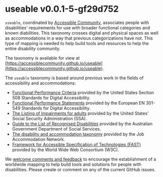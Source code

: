 # **use**able v0.0.1-5-gf29d752

`useable`, coordinated by [Accessible Community](https://www.accessiblecommunity.org), associates people with disabilities' requirements for use with broader functional categories and known diabilities. This taxonomy crosses digital and physical spaces as well as accommodations in a way that previous categorizations have not. This type of mapping is needed to help build tools and resources to help the entire disability community.

The taxonomy is available for view at [https://accessiblecommunity.github.io/useable](https://accessiblecommunity.github.io/useable).

The `useable` taxonomy is based around previous work in the fields of accessibility and accommodations:
* [Functional Performance Criteria](https://www.access-board.gov/ict/#302-functional-performance-criteria) provided by the United States Section 508 Standards for Digital Accessibility.
* [Functional Performance Statements](https://www.etsi.org/deliver/etsi_en/301500_301599/301549/03.01.01_60/en_301549v030101p.pdf) provided by the European EN 301-549 Standards for Digital Accessibility.
* [The Listing of Impairments for adults](https://www.ssa.gov/disability/professionals/bluebook/AdultListings.htm) provided by the United States' Social Security Administration (SSA).
* [Guide to the List of Recognised Disabilities](https://www.dss.gov.au/our-responsibilities/disability-and-carers/benefits-payments/carer-allowance/guide-to-the-list-of-recognised-disabilities) provided by the Australian Government Department of Social Services.
* [The disability and accommodation taxonomy](https://askjan.org/a-to-z.cfm) provided by the Job Accommodation Network.
* [Framework for Accessible Specification of Technologies (FAST)](https://w3c.github.io/apa/fast/) provided by the World Wide Web Consortium (W3C).

We [welcome comments and feedback](https://github.com/accessiblecommunity/useable/issues) to encourage the establishment of a worldwide mapping to help build tools and solutions for people with disabilities. Please create or comment on any of the current GitHub issues.